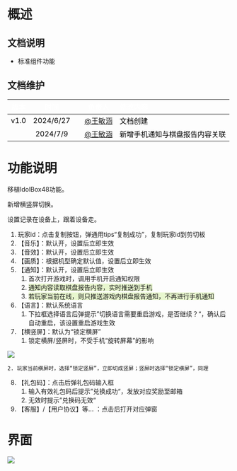 # 概述
## 文档说明
+ 标准组件功能

## 文档维护
| <font style="color:white;">版本</font> | <font style="color:white;">时间</font> | | <font style="color:white;">负责人</font> | <font style="color:white;">修改内容</font> |
| :---: | :---: | --- | :---: | :--- |
| <font style="color:black;">v1.0</font> | <font style="color:black;">2024/6/27</font> | | [@王敏涵](undefined/cookie-ylrqq) | <font style="color:black;">文档创建</font> |
| <font style="color:black;"></font> | <font style="color:black;">2024/7/9</font> | | [@王敏涵](undefined/cookie-ylrqq) | <font style="color:black;">新增手机通知与棋盘报告内容关联</font> |


# 功能说明
移植IdolBox48功能。

新增横竖屏切换。

设置记录在设备上，跟着设备走。

1. 玩家id：点击复制按钮，弹通用tips“复制成功”，复制玩家id到剪切板
2. 【音乐】：默认开，设置后立即生效
3. 【音效】：默认开，设置后立即生效
4. 【画质】：根据机型确定默认值，设置后立即生效
5. 【通知】：默认开，设置后立即生效
    1. 首次打开游戏时，调用手机开启通知权限
    2. <font style="background-color:#E8F7CF;">通知内容读取棋盘报告内容，实时推送到手机</font>
    3. <font style="background-color:#E8F7CF;">若玩家当前在线，则只推送游戏内棋盘报告通知，不再进行手机通知</font>
6. 【语言】：默认系统语言
    1. 下拉框选择语言后弹提示”切换语言需要重启游戏，是否继续？“，确认后自动重启，该设置重启游戏生效
7. 【横竖屏】：默认为“锁定横屏”
    1. 锁定横屏/竖屏时，不受手机“旋转屏幕”的影响

![](https://cdn.nlark.com/yuque/0/2024/png/26927517/1719469519110-efa93a86-995e-4a24-b629-f9f862b15ed8.png)

    2. 玩家当前横屏时，选择“锁定竖屏”，立即切成竖屏；竖屏时选择“锁定横屏”，同理
8. 【礼包码】：点击后弹礼包码输入框
    1. 输入有效礼包码后提示”兑换成功“，发放对应奖励至邮箱
    2. 无效时提示”兑换码无效“
9. 【客服】/【用户协议】等... ：点击后打开对应弹窗

# 界面
![](https://cdn.nlark.com/yuque/0/2024/png/26927517/1719470039824-ce3e77bb-5f7b-4f88-a70b-866bdc91cf06.png)


